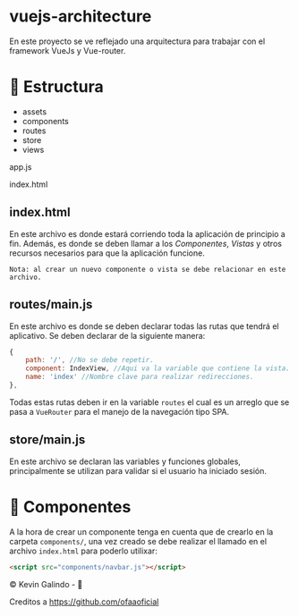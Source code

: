 # vuejs-architecture
En este proyecto se ve reflejado una arquitectura para trabajar con el framework VueJs y Vue-router.

# 🎫 Estructura

 - assets
 - components
 - routes
 - store
 - views
 
 app.js
 
 index.html
 
 ## index.html
 
En este archivo es donde estará corriendo toda la aplicación de principio a fin. Además, es donde se deben llamar a los *Componentes*, *Vistas* y otros recursos necesarios para que la aplicación funcione.
 
 `Nota: al crear un nuevo componente o vista se debe relacionar en este archivo. `

## routes/main.js

En este archivo es donde se deben declarar todas las rutas que tendrá el aplicativo. Se deben declarar de la siguiente manera: 
```js
{
    path: '/', //No se debe repetir.
    component: IndexView, //Aqui va la variable que contiene la vista.
    name: 'index' //Nombre clave para realizar redirecciones.
},
```

Todas estas rutas deben ir en la variable `routes` el cual es un arreglo que se pasa a `VueRouter` para el manejo de la navegación tipo SPA.

## store/main.js

En este archivo se declaran las variables y funciones globales, principalmente se utilizan para validar si el usuario ha iniciado sesión.

# 🧮 Componentes

A la hora de crear un componente tenga en cuenta que de crearlo en la carpeta `components/`, una vez creado se debe realizar el llamado en el archivo `index.html` para poderlo utilixar:

```html
<script src="components/navbar.js"></script>
```






© Kevin Galindo - 👦

Creditos a https://github.com/ofaaoficial 
